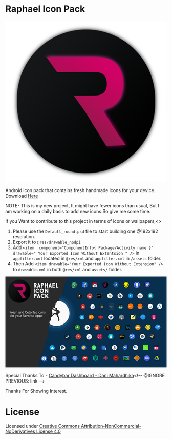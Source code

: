
# Raphael Icon Pack  
<p align="center">  
<img src="https://raw.githubusercontent.com/srvraj311/raphael_resources/master/icon.png" alt="">  
  
Android icon pack that contains fresh handmade icons for your device.  Download [Here](https://play.google.com/store/apps/details?id=com.srv.raphael)
  
<p>NOTE- This is my new project, It might have fewer icons than usual, But I am working on a daily basis to add new icons.So give me some time.</p>  
  
If you Want to contribute to this project in terms of icons or wallpapers,<>  
1. Please use the `Default_round.psd` file to start building one @192x192 resolution.    
2. Export it to `@res/drawable_nodpi`    
3. Add  `<item  component="ComponentInfo{ Package/Activity name }"  drawable=" Your Exported Icon Without Extentsion " />`    in `appfilter.xml` located in `@res/xml` and `appfilter.xml` in `/assets` folder.    
4. Then Add  `<item drawable="Your Exported Icon Without Extension" />` to `drawable.xml` in both `@res/xml` and `assets/` folder.  


  <p align="center">
  <img src="https://raw.githubusercontent.com/srvraj311/raphael_resources/master/Untitled-3%400%2C5x.jpg" alt="">
  
Special Thanks To -  [Candybar Dashboard - Dani Mahardhika]([https://github.com/danimahardhika/candybar-library](https://github.com/danimahardhika/candybar-library))<!-- @IGNORE PREVIOUS: link -->
  
Thanks For Showing Interest.  
# License  
  
Licensed under [Creative Commons Attribution-NonCommercial-NoDerivatives License 4.0](https://creativecommons.org/licenses/by-nc-nd/4.0/)